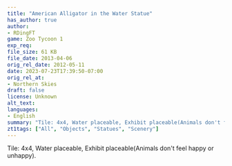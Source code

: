 ```yaml
---
title: "American Alligator in the Water Statue"
has_author: true
author: 
- RDingFT
game: Zoo Tycoon 1
exp_req: 
file_size: 61 KB
file_date: 2013-04-06
orig_rel_date: 2012-05-11
date: 2023-07-23T17:39:50-07:00
orig_rel_at: 
- Northern Skies
draft: false
license: Unknown
alt_text: 
languages:
- English
summary: "Tile: 4x4, Water placeable, Exhibit placeable(Animals don't feel happy or unhappy)."
zt1tags: ["All", "Objects", "Statues", "Scenery"]
---
```


Tile: 4x4, Water placeable, Exhibit placeable(Animals don't feel happy or unhappy).